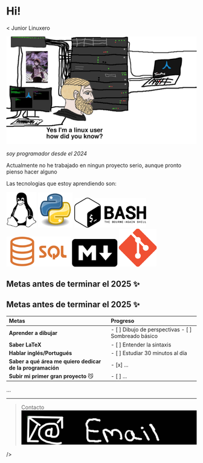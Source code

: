# Hi!
<
Junior Linuxero

[![arch](images/btw.jpg)](https://wiki.archlinux.org/title/Main_page "ArchWiki")


_soy programador desde el 2024_

Actualmente no he trabajado en ningun proyecto serio, aunque pronto pienso hacer alguno

Las tecnologias que estoy aprendiendo son:

<img src="images/linux.png" width="80"/> <img src="images/Python.png" width="92"/> <img src="images/sh.png" width="190"/> <img src="images/sql.png" width="170"/> <img src="images/markdown.png" width="120"/> <img src="images/git.png" width="100"/>



## Metas antes de terminar el 2025 :sparkles:


## Metas antes de terminar el 2025 ✨

| Metas | Progreso |
| :--- | :--- |
| **Aprender a dibujar** | - [ ] Dibujo de perspectivas - [ ] Sombreado básico |
| **Saber LaTeX** | - [ ] Entender la sintaxis |
| **Hablar inglés/Portugués** | - [ ] Estudiar 30 minutos al día |
| **Saber a qué área me quiero dedicar de la programación** | - [x] ... |
| **Subir mi primer gran proyecto** 😼 | - [ ] ... |

...

---

> Contacto
![email](images/email.png "skyrmn0@gmail.com")

/>
